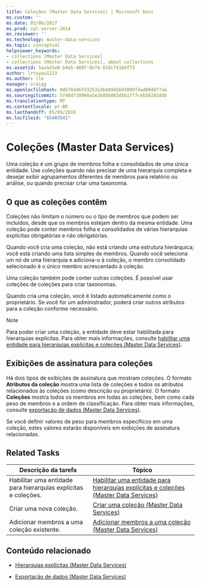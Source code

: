 ```yaml
---
title: Coleções (Master Data Services) | Microsoft Docs
ms.custom: ''
ms.date: 03/06/2017
ms.prod: sql-server-2014
ms.reviewer: ''
ms.technology: master-data-services
ms.topic: conceptual
helpviewer_keywords:
- collections [Master Data Services]
- collections [Master Data Services], about collections
ms.assetid: 5aa1d1e0-b4e5-4897-8e74-01dcf418df73
author: lrtoyou1223
ms.author: lle
manager: craigg
ms.openlocfilehash: 0dbf84d6fd3253a3b4d945693090fdad00d077ab
ms.sourcegitcommit: 5748d710960a1e3b8bb003d561ff7ceb56202ddb
ms.translationtype: MT
ms.contentlocale: pt-BR
ms.lasthandoff: 05/09/2019
ms.locfileid: "65483541"
---
```

# <a name="collections-master-data-services"></a>Coleções (Master Data Services)
  Uma coleção é um grupo de membros folha e consolidados de uma única entidade. Use coleções quando não precisar de uma hierarquia completa e desejar exibir agrupamentos diferentes de membros para relatório ou análise, ou quando precisar criar uma taxonomia.  
  
## <a name="what-collections-contain"></a>O que as coleções contêm  
 Coleções não limitam o número ou o tipo de membros que podem ser incluídos, desde que os membros estejam dentro da mesma entidade. Uma coleção pode conter membros folha e consolidados de várias hierarquias explícitas obrigatórias e não obrigatórias.  
  
 Quando você cria uma coleção, não está criando uma estrutura hierárquica; você está criando uma lista simples de membros. Quando você seleciona um nó de uma hierarquia e adiciona-o à coleção, o membro consolidado selecionado é o único membro acrescentado à coleção.  
  
 Uma coleção também pode conter outras coleções. É possível usar coleções de coleções para criar taxonomias.  
  
 Quando cria uma coleção, você é listado automaticamente como o proprietário. Se você for um administrador, poderá criar outros atributos para a coleção conforme necessário.  
  
> [!NOTE]  
>  Para poder criar uma coleção, a entidade deve estar habilitada para hierarquias explícitas. Para obter mais informações, consulte [habilitar uma entidade para hierarquias explícitas e coleções &#40;Master Data Services&#41;](enable-an-entity-for-explicit-hierarchies-and-collections-master-data-services.md).  
  
## <a name="subscription-views-for-collections"></a>Exibições de assinatura para coleções  
 Há dois tipos de exibições de assinatura que mostram coleções. O formato **Atributos da coleção** mostra uma lista de coleções e todos os atributos relacionados às coleções (como descrição ou proprietário). O formato **Coleções** mostra todos os membros em todas as coleções, bem como cada peso de membros e a ordem de classificação. Para obter mais informações, consulte [exportação de dados &#40;Master Data Services&#41;](overview-exporting-data-master-data-services.md).  
  
 Se você definir valores de peso para membros específicos em uma coleção, estes valores estarão disponíveis em exibições de assinatura relacionadas.  
  
## <a name="related-tasks"></a>Related Tasks  
  
|Descrição da tarefa|Tópico|  
|----------------------|-----------|  
|Habilitar uma entidade para hierarquias explícitas e coleções.|[Habilitar uma entidade para hierarquias explícitas e coleções &#40;Master Data Services&#41;](enable-an-entity-for-explicit-hierarchies-and-collections-master-data-services.md)|  
|Criar uma nova coleção.|[Criar uma coleção &#40;Master Data Services&#41;](../../2014/master-data-services/create-a-collection-master-data-services.md)|  
|Adicionar membros a uma coleção existente.|[Adicionar membros a uma coleção &#40;Master Data Services&#41;](../../2014/master-data-services/add-members-to-a-collection-master-data-services.md)|  
  
## <a name="related-content"></a>Conteúdo relacionado  
  
-   [Hierarquias explícitas &#40;Master Data Services&#41;](../../2014/master-data-services/explicit-hierarchies-master-data-services.md)  
  
-   [Exportação de dados &#40;Master Data Services&#41;](overview-exporting-data-master-data-services.md)  
  
  
